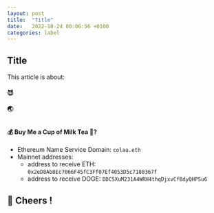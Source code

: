 ```yaml
---
layout: post
title:  "Title"
date:   2022-10-24 00:06:56 +0100
categories: label
---
```

## Title
This article is about:

  
#### 😈 



#### 🌏 



## 
#### 💰 Buy Me a Cup of Milk Tea 🧋?
- Ethereum Name Service Domain: `colaa.eth`
- Mainnet addresses:
  - address to receive ETH: `0x2eD8Ab8Ec7066F45fC3Ff07Ef4053D5c7180367f`
  - address to receive DOGE: `DDCSXuM231A4WRH4thqDjxvCfBdyQHPSu6`
## 👋 Cheers !

